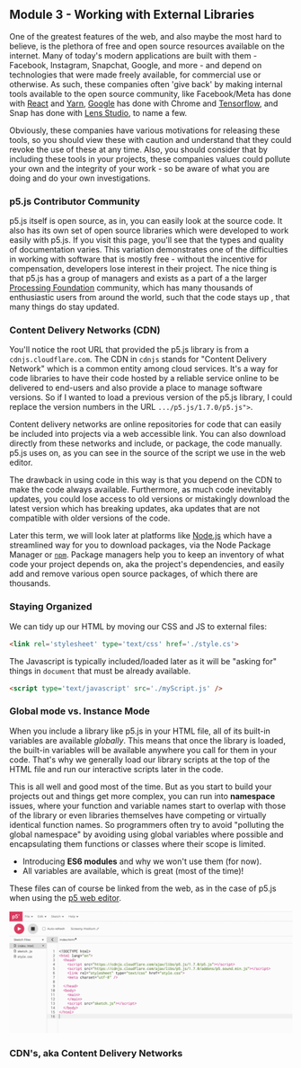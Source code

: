## Module 3 - Working with External Libraries

One of the greatest features of the web, and also maybe the most hard to believe, is the plethora of free and open source resources available on the internet.  Many of today's modern applications are built with them - Facebook, Instagram, Snapchat, Google, and more - and depend on technologies that were made freely available, for commercial use or otherwise.  As such, these companies often 'give back' by making internal tools available to the open source community, like Facebook/Meta has done with [React](https://reactjs.org/) and [Yarn](https://engineering.fb.com/2016/10/11/web/yarn-a-new-package-manager-for-javascript/), [Google](https://opensource.google/) has done with Chrome and [Tensorflow](https://opensource.google/projects/tensorflow?hl=en), and Snap has done with [Lens Studio](https://docs.snap.com/lens-studio/references/templates/overview), to name a few.  

Obviously, these companies have various motivations for releasing these tools, so you should view these with caution and understand that they could revoke the use of these at any time.  Also, you should consider that by including these tools in your projects, these companies values could pollute your own and the integrity of your work - so be aware of what you are doing and do your own investigations.

### p5.js Contributor Community 

p5.js itself is open source, as in, you can easily look at the source code.  It also has its own set of open source libraries which were developed to work easily with p5.js.  If you visit this page, you'll see that the types and quality of documentation varies.  This variation demonstrates one of the difficulties in working with software that is mostly free - without the incentive for compensation, developers lose interest in their project.  The nice thing is that p5.js has a group of managers and exists as a part of a the larger [Processing Foundation](https://processingfoundation.org/) community, which has many thousands of enthusiastic users from around the world, such that the code stays up , that many things do stay updated.

### Content Delivery Networks (CDN)

You'll notice the root URL that provided the p5.js library is from a `cdnjs.cloudflare.com`. The CDN in `cdnjs` stands for "Content Delivery Network" which is a common entity among cloud services. It's a way for code libraries to have their code hosted by a reliable service online to be delivered to end-users and also provide a place to manage software versions. So if I wanted to load a previous version of the p5.js library, I could replace the version numbers in the URL  `.../p5.js/1.7.0/p5.js">`.

Content delivery networks are online repositories for code that can easily be included into projects via a web accessible link.  You can also download directly from these networks and include, or package, the code manually.  p5.js uses on, as you can see in the source of the script we use in the web editor.  

The drawback in using code in this way is that you depend on the CDN to make the code always available. Furthermore, as much code inevitably updates, you could lose access to old versions or mistakingly download the latest version which has breaking updates, aka updates that are not compatible with older versions of the code.

Later this term, we will look later at platforms like [Node.js](https://nodejs.org/en/) which have a streamlined way for you to download packages, via the Node Package Manager or [`npm`](https://www.npmjs.com/).  Package managers help you to keep an inventory of what code your project depends on, aka the project's dependencies, and easily add and remove various open source packages, of which there are thousands.


### Staying Organized

We can tidy up our HTML by moving our CSS and JS to external files:
```HTML
<link rel='stylesheet' type='text/css' href='./style.cs'>
```
The Javascript is typically included/loaded later as it will be "asking for" things in `document` that must be already available.
```HTML
<script type='text/javascript' src='./myScript.js' />
```

### Global mode vs. Instance Mode

When you include a library like p5.js in your HTML file, all of its built-in variables are available *globally*. This means that once the library is loaded, the built-in variables will be available anywhere you call for them in your code. That's why we generally load our library scripts at the top of the HTML file and run our interactive scripts later in the code.

This is all well and good most of the time. But as you start to build your projects out and things get more complex, you can run into **namespace** issues, where your function and variable names start to overlap with those of the library or even libraries themselves have competing or virtually identical function names. So programmers often try to avoid "polluting the global namespace" by avoiding using global variables where possible and encapsulating them functions or classes where their scope is limited.

 - Introducing **ES6 modules** and why we won't use them (for now).
 - All variables are available, which is great (most of the time)!

These files can of course be linked from the web, as in the case of p5.js when using the [p5 web editor](https://editor.p5js.org). 

![An image of the default p5.js web editor's file structure and index.html code, showing how the p5.js library is loaded from a dynamic web link using a content delivery network or CDN.](../../images/p5js-html.png)

### CDN's, aka Content Delivery Networks


